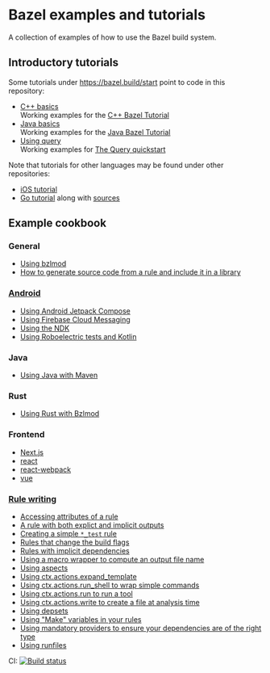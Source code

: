 # Bazel examples and tutorials

A collection of examples of how to use the Bazel build system.

## Introductory tutorials

Some tutorials under <https://bazel.build/start> point to code in this repository:

 * [C++ basics](/cpp-tutorial)
   <br/>Working examples for the [C++ Bazel Tutorial](https://bazel.build/start/cpp)
 * [Java basics](/java-tutorial)
   <br/>Working examples for the [Java Bazel Tutorial](https://bazel.build/start/java)
 * [Using query](/query-quickstart)
   <br/>Working examples for [The Query quickstart](https://bazel.build/query/quickstart)

Note that tutorials for other languages may be found under other repositories:

 * [iOS tutorial](https://github.com/bazelbuild/rules_apple/blob/master/doc/tutorials/ios-app.md)
 * [Go tutorial](https://bazel-contrib.github.io/SIG-rules-authors/go-tutorial.html) along with
   [sources](https://github.com/bazelbuild/rules_go/tree/master/examples/basic-gazelle)

 ## Example cookbook

 ### General

 * [Using bzlmod](/bzlmod)
 * [How to generate source code from a rule and include it in a library](/rules/generating_code)

 ### [Android](/tree/main/android)

 * [Using Android Jetpack Compose](/firebase-cloud-messaging)
 * [Using Firebase Cloud Messaging](/jetpack-compose)
 * [Using the NDK](/android/ndk)
 * [Using Roboelectric tests and Kotlin](/android/robolectric-testing)

 ### Java

 * [Using Java with Maven](/java-maven)

### Rust

* [Using Rust with Bzlmod](/rust-tutorial)

 ### Frontend

 * [Next.js](/frontend/next.js)
 * [react](/frontend/react)
 * [react-webpack](/frontend/react-webpack)
 * [vue](/frontend/vue)

 ### [Rule writing](/rules)

 * [Accessing attributes of a rule](/rules/attributes)
 * [A rule with both explict and implicit outputs](/rules/implicit_output)
 * [Creating a simple `*_test` rule](/rules/test_rule)
 * [Rules that change the build flags](/configurations)
 * [Rules with implicit dependencies](/rules/computed_dependencies)
 * [Using a macro wrapper to compute an output file name](/rules/optional_provider)
 * [Using aspects](/rules/aspect)
 * [Using ctx.actions.expand_template](/rules/expand_template)
 * [Using ctx.actions.run_shell to wrap simple commands](/rules/shell_command)
 * [Using ctx.actions.run to run a tool](/rules/actions_run)
 * [Using ctx.actions.write to create a file at analysis time](/rules/actions_write)
 * [Using depsets](/rules/depsets)
 * [Using "Make" variables in your rules](/make-variables)
 * [Using mandatory providers to ensure your dependencies are of the right type](/rules/mandatory_provider)
 * [Using runfiles](/rules/runfiles)


CI:
[![Build status](https://badge.buildkite.com/260bbace6a4067a3c60539a31fed1191d341a24cb0bfeb0e23.svg)](https://buildkite.com/bazel/bazel-bazel-examples)

